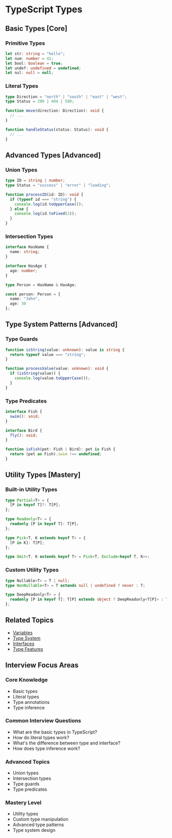 # TypeScript Types

## Basic Types [Core]

### Primitive Types
```typescript
let str: string = "hello";
let num: number = 42;
let bool: boolean = true;
let undef: undefined = undefined;
let nul: null = null;
```

### Literal Types
```typescript
type Direction = "north" | "south" | "east" | "west";
type Status = 200 | 404 | 500;

function move(direction: Direction): void {
  // ...
}

function handleStatus(status: Status): void {
  // ...
}
```

## Advanced Types [Advanced]

### Union Types
```typescript
type ID = string | number;
type Status = "success" | "error" | "loading";

function processID(id: ID): void {
  if (typeof id === "string") {
    console.log(id.toUpperCase());
  } else {
    console.log(id.toFixed(2));
  }
}
```

### Intersection Types
```typescript
interface HasName {
  name: string;
}

interface HasAge {
  age: number;
}

type Person = HasName & HasAge;

const person: Person = {
  name: "John",
  age: 30
};
```

## Type System Patterns [Advanced]

### Type Guards
```typescript
function isString(value: unknown): value is string {
  return typeof value === "string";
}

function processValue(value: unknown): void {
  if (isString(value)) {
    console.log(value.toUpperCase());
  }
}
```

### Type Predicates
```typescript
interface Fish {
  swim(): void;
}

interface Bird {
  fly(): void;
}

function isFish(pet: Fish | Bird): pet is Fish {
  return (pet as Fish).swim !== undefined;
}
```

## Utility Types [Mastery]

### Built-in Utility Types
```typescript
type Partial<T> = {
  [P in keyof T]?: T[P];
};

type Readonly<T> = {
  readonly [P in keyof T]: T[P];
};

type Pick<T, K extends keyof T> = {
  [P in K]: T[P];
};

type Omit<T, K extends keyof T> = Pick<T, Exclude<keyof T, K>>;
```

### Custom Utility Types
```typescript
type Nullable<T> = T | null;
type NonNullable<T> = T extends null | undefined ? never : T;

type DeepReadonly<T> = {
  readonly [P in keyof T]: T[P] extends object ? DeepReadonly<T[P]> : T[P];
};
```

## Related Topics
- [Variables](./../variables/variables.md)
- [Type System](./../type-system/type-system.md)
- [Interfaces](./../interfaces/interfaces.md)
- [Type Features](./../type-features/type-features.md)

## Interview Focus Areas

### Core Knowledge
- Basic types
- Literal types
- Type annotations
- Type inference

### Common Interview Questions
- What are the basic types in TypeScript?
- How do literal types work?
- What's the difference between type and interface?
- How does type inference work?

### Advanced Topics
- Union types
- Intersection types
- Type guards
- Type predicates

### Mastery Level
- Utility types
- Custom type manipulation
- Advanced type patterns
- Type system design
